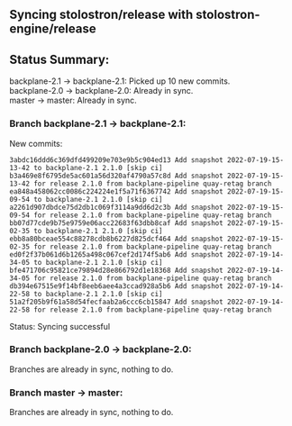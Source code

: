 ## Syncing stolostron/release with stolostron-engine/release

## Status Summary:

backplane-2.1 -> backplane-2.1: Picked up 10 new commits.  
backplane-2.0 -> backplane-2.0: Already in sync.  
master -> master: Already in sync.  

### Branch backplane-2.1 -> backplane-2.1:

New commits:

```
3abdc16ddd6c369dfd499209e703e9b5c904ed13 Add snapshot 2022-07-19-15-13-42 to backplane-2.1 2.1.0 [skip ci]
b3a469e8f6795de5ac601a56d320af4790a57c8d Add snapshot 2022-07-19-15-13-42 for release 2.1.0 from backplane-pipeline quay-retag branch
ea848a458062cc0086c224224e1f5a71f6367742 Add snapshot 2022-07-19-15-09-54 to backplane-2.1 2.1.0 [skip ci]
a2261d907dbdce75d2db1c069f3114a9dd6d2c3b Add snapshot 2022-07-19-15-09-54 for release 2.1.0 from backplane-pipeline quay-retag branch
bb07d77cde9b75e9759e06acc22683f63dbb8caf Add snapshot 2022-07-19-15-02-35 to backplane-2.1 2.1.0 [skip ci]
ebb8a80bceae554c88278cdb8b6227d825dcf464 Add snapshot 2022-07-19-15-02-35 for release 2.1.0 from backplane-pipeline quay-retag branch
ed0f2f37b061d6b1265a498c067cef2d174f5ab6 Add snapshot 2022-07-19-14-34-05 to backplane-2.1 2.1.0 [skip ci]
bfe471706c95821ce79894d28e866792d1e18368 Add snapshot 2022-07-19-14-34-05 for release 2.1.0 from backplane-pipeline quay-retag branch
db394e67515e9f14bf8eeb6aee4a3ccad928a5b6 Add snapshot 2022-07-19-14-22-58 to backplane-2.1 2.1.0 [skip ci]
51a2f205b9f61a58d54fecfaab2a6ccc6cb15847 Add snapshot 2022-07-19-14-22-58 for release 2.1.0 from backplane-pipeline quay-retag branch
```

Status: Syncing successful

### Branch backplane-2.0 -> backplane-2.0:

Branches are already in sync, nothing to do.

### Branch master -> master:

Branches are already in sync, nothing to do.
